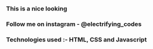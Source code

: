 ### This is a nice looking

### Follow me on instagram - @electrifying_codes

### Technologies used :- HTML, CSS and Javascript